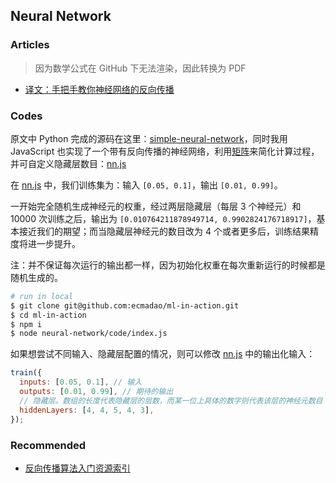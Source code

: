 ## Neural Network

### Articles

> 因为数学公式在 GitHub 下无法渲染，因此转换为 PDF

- [译文：手把手教你神经网络的反向传播](./articles/手把手教你神经网络的反向传播.pdf)

### Codes

原文中 Python 完成的源码在这里：[simple-neural-network](https://github.com/mattm/simple-neural-network/blob/master/neural-network.py)，同时我用 JavaScript 也实现了一个带有反向传播的神经网络，利用[矩阵](https://zh.wikipedia.org/wiki/%E7%9F%A9%E9%98%B5)来简化计算过程，并可自定义隐藏层数目：[nn.js](./code/nn.js)

在 [nn.js](./code/nn.js) 中，我们训练集为：输入 `[0.05, 0.1]`，输出 `[0.01, 0.99]`。

一开始完全随机生成神经元的权重，经过两层隐藏层（每层 3 个神经元）和 10000 次训练之后，输出为 `[0.010764211878949714, 0.9902824176718917]`，基本接近我们的期望；而当隐藏层神经元的数目改为 4 个或者更多后，训练结果精度将进一步提升。

注：并不保证每次运行的输出都一样，因为初始化权重在每次重新运行的时候都是随机生成的。

```bash
# run in local
$ git clone git@github.com:ecmadao/ml-in-action.git
$ cd ml-in-action
$ npm i
$ node neural-network/code/index.js
```

如果想尝试不同输入、隐藏层配置的情况，则可以修改 [nn.js](./code/nn.js) 中的输出化输入：

```javascript
train({
  inputs: [0.05, 0.1], // 输入
  outputs: [0.01, 0.99], // 期待的输出
  // 隐藏层。数组的长度代表隐藏层的层数，而某一位上具体的数字则代表该层的神经元数目
  hiddenLayers: [4, 4, 5, 4, 3],
});
```

### Recommended

- [反向传播算法入门资源索引](http://www.52nlp.cn/反向传播算法入门资源索引)
